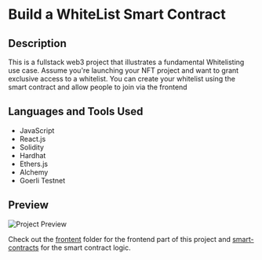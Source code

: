 # Build a WhiteList Smart Contract 

## Description

This is a fullstack web3 project that illustrates a fundamental Whitelisting use case. Assume you're launching your NFT project and want to grant exclusive access to a whitelist. You can create your whitelist using the smart contract and allow people to join via the frontend

## Languages and Tools Used

- JavaScript 
- React.js
- Solidity 
- Hardhat
- Ethers.js
- Alchemy 
- Goerli Testnet

## Preview

![Project Preview ](https://elmerlar.sirv.com/Screenshot%20(121).png)

Check out the [frontent](https://github.com/kumancev/nft-whitelist/frontend) folder for the frontend part of this project and [smart-contracts](https://github.com/kumancev/nft-whitelist/smart-contracts) for the smart contract logic.



